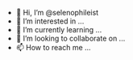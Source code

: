 - 👋 Hi, I’m @selenophileist
- 👀 I’m interested in ...
- 🌱 I’m currently learning ...
- 💞️ I’m looking to collaborate on ...
- 📫 How to reach me ...

<!---
selenophileist/selenophileist is a ✨ special ✨ repository because its `README.md` (this file) appears on your GitHub profile.
You can click the Preview link to take a look at your changes.
--->
